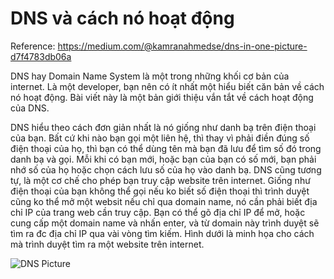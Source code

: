 # DNS và cách nó hoạt động
Reference: https://medium.com/@kamranahmedse/dns-in-one-picture-d7f4783db06a

DNS hay Domain Name System là một trong những khối cơ bản của internet. Là một developer, bạn nên có ít nhất một hiểu biết căn bản về cách nó hoạt động. Bài viết này là một bản giới thiệu vắn tắt về cách hoạt động của DNS.

DNS hiểu theo cách đơn giản nhất là nó giống như danh bạ trên điện thoại của bạn. Bất cứ khi nào bạn gọi một liên hệ, thì thay vì phải điền đúng số điện thoại của họ, thì bạn có thể dùng tên mà bạn đã lưu để tìm số đó trong danh bạ và gọi. Mỗi khi có bạn mới, hoặc bạn của bạn có số mới, bạn phải nhớ số của họ hoặc chọn cách lưu số của họ vào danh bạ. DNS cũng tương tự, là một cơ chế cho phép bạn truy cập website trên internet. Giống như điện thoại của bạn không thể gọi nếu ko biết số điện thoại thì trình duyệt cũng ko thể mở một websit nếu chỉ qua domain name, nó cần phải biết địa chỉ IP của trang web cần truy cập. Bạn có thể gõ địa chỉ IP để mở, hoặc cung cấp một domain name và nhấn enter, và từ domain này trình duyệt sẽ tìm ra đc địa chỉ IP qua vài vòng tìm kiếm. Hình dưới là minh họa cho cách mà trình duyệt tìm ra một website trên internet.


![DNS Picture](https://ibb.co/MVnyDX8)












